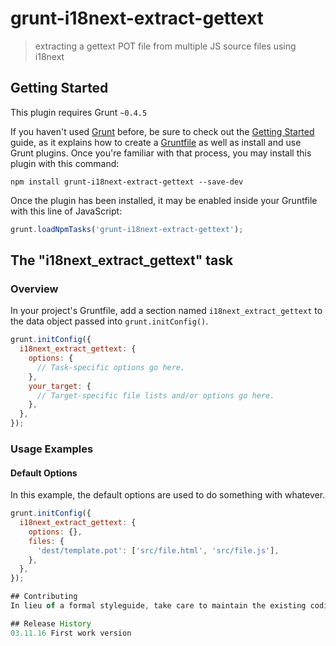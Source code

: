 # grunt-i18next-extract-gettext

> extracting a gettext POT file from multiple JS source files using i18next

## Getting Started
This plugin requires Grunt `~0.4.5`

If you haven't used [Grunt](http://gruntjs.com/) before, be sure to check out the [Getting Started](http://gruntjs.com/getting-started) guide, as it explains how to create a [Gruntfile](http://gruntjs.com/sample-gruntfile) as well as install and use Grunt plugins. Once you're familiar with that process, you may install this plugin with this command:

```shell
npm install grunt-i18next-extract-gettext --save-dev
```

Once the plugin has been installed, it may be enabled inside your Gruntfile with this line of JavaScript:

```js
grunt.loadNpmTasks('grunt-i18next-extract-gettext');
```

## The "i18next_extract_gettext" task

### Overview
In your project's Gruntfile, add a section named `i18next_extract_gettext` to the data object passed into `grunt.initConfig()`.

```js
grunt.initConfig({
  i18next_extract_gettext: {
    options: {
      // Task-specific options go here.
    },
    your_target: {
      // Target-specific file lists and/or options go here.
    },
  },
});
```

### Usage Examples

#### Default Options
In this example, the default options are used to do something with whatever.

```js
grunt.initConfig({
  i18next_extract_gettext: {
    options: {},
    files: {
      'dest/template.pot': ['src/file.html', 'src/file.js'],
    },
  },
});

## Contributing
In lieu of a formal styleguide, take care to maintain the existing coding style. Add unit tests for any new or changed functionality. Lint and test your code using [Grunt](http://gruntjs.com/).

## Release History
03.11.16 First work version
